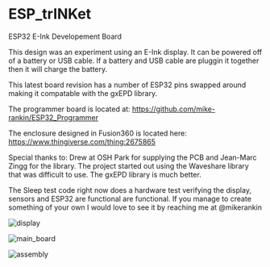 # ESP_trINKet
ESP32 E-Ink Developement Board

This design was an experiment using an E-Ink display. It can be powered off of a battery or USB cable. If a battery and USB cable are pluggin it together then it will charge the battery.

This latest board revision has a number of ESP32 pins swapped around making it compatable with the gxEPD library.

The programmer board is located at: https://github.com/mike-rankin/ESP32_Programmer

The enclosure designed in Fusion360 is located here: https://www.thingiverse.com/thing:2675865

Special thanks to:
Drew at OSH Park for supplying the PCB and Jean-Marc Zingg for the library. The project started out using the Waveshare library that was difficult to use. The gxEPD library is much better.

The Sleep test code right now does a hardware test verifying the display, sensors and ESP32 are functional are functional. If you manage to create something of your own I would love to see it by reaching me at @mikerankin

![display](https://user-images.githubusercontent.com/4991664/36948052-16d03688-1fab-11e8-93f0-e2dc1c604ed6.JPG)

![main_board](https://user-images.githubusercontent.com/4991664/36948058-393169ae-1fab-11e8-9f98-e14a0fcb22c8.JPG)

![assembly](https://user-images.githubusercontent.com/4991664/36948044-f493323c-1faa-11e8-8492-41deb572bb8b.JPG)
